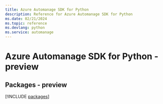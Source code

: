 ```yaml
---
title: Azure Automanage SDK for Python
description: Reference for Azure Automanage SDK for Python
ms.date: 02/21/2024
ms.topic: reference
ms.devlang: python
ms.service: automanage
---
```

# Azure Automanage SDK for Python - preview
## Packages - preview
[!INCLUDE [packages](automanage-index.md)]